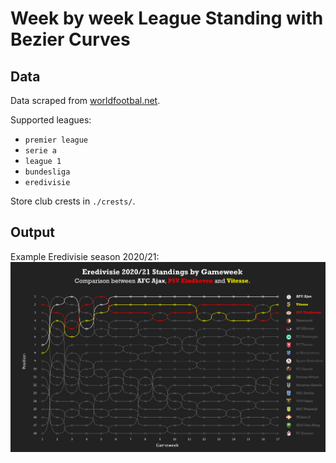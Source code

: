 # Week by week League Standing with Bezier Curves

## Data
Data scraped from [worldfootbal.net](https://www.worldfootball.net/). 

Supported leagues:
* `premier league`
* `serie a`
* `league 1`
* `bundesliga`
* `eredivisie`

Store club crests in `./crests/`.

## Output
Example Eredivisie season 2020/21:
![Eredivisie 2020/21](output/eredivisie_2021.png)

